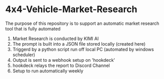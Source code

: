 # 4x4-Vehicle-Market-Research

The purpose of this repository is to support an automatic market research tool that is fully automated
1. Market Research is conducted by KIMI AI
2. The prompt is built into a JSON file stored locally (created here)
3. Triggerd by a python script run off local PC (automated by windows scheduler)
4. Output is sent to a webhook setup on 'hookdeck'
5. hookdeck relays the report to Discord Channel
6. Setup to run automatically weekly
